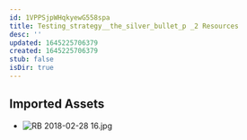 ```yaml
---
id: 1VPPSjpWHqkyewG558spa
title: Testing_strategy__the_silver_bullet_p _2 Resources
desc: ''
updated: 1645225706379
created: 1645225706379
stub: false
isDir: true
---
```

## Imported Assets
- ![RB 2018-02-28 16.jpg](/assets/rb-2018-02-28-16.jpg)
